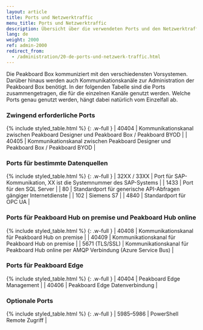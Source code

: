 ```yaml
---
layout: article
title: Ports und Netzwerktraffic
menu_title: Ports und Netzwerktraffic
description: Übersicht über die verwendeten Ports und den Netzwerktraffic
lang: de
weight: 2000
ref: admin-2000
redirect_from:
  - /administration/20-de-ports-und-netzwerk-traffic.html
---
```


Die Peakboard Box kommuniziert mit den verschiedensten Vorsystemen.
Darüber hinaus werden auch Kommunikationskanäle zur Administration der Peakboard Box benötigt.
In der folgenden Tabelle sind die Ports zusammengetragen, die für die einzelnen Kanäle genutzt werden.
Welche Ports genau genutzt werden, hängt dabei natürlich vom Einzelfall ab.

### Zwingend erforderliche Ports

{% include styled_table.html %}
{: .w-full }
| 40404       | Kommunikationskanal zwischen Peakboard Designer und Peakboard Box / Peakboard BYOD |
| 40405       | Kommunikationskanal zwischen Peakboard Designer und Peakboard Box / Peakboard BYOD |

### Ports für bestimmte Datenquellen

{% include styled_table.html %}
{: .w-full }
| 32XX / 33XX | Port für SAP-Kommunikation, XX ist die Systemnummer des SAP-Systems |
| 1433        |	Port für den SQL Server |
| 80          |	Standardport für generische API-Abfragen gängiger Internetdienste |
| 102         |	Siemens S7 |
| 4840        |	Standardport für OPC UA |

### Ports für Peakboard Hub on premise und Peakboard Hub online

{% include styled_table.html %}
{: .w-full }
| 40408       |	Kommunikationskanal für Peakboard Hub on premise |
| 40409       |	Kommunikationskanal für Peakboard Hub on premise |
| 5671 (TLS/SSL)       |	Kommunikationskanal für Peakboard Hub online per AMQP Verbindung (Azure Service Bus) |

### Ports für Peakboard Edge

{% include styled_table.html %}
{: .w-full }
| 40404       |	Peakboard Edge Management |
| 40406       |	Peakboard Edge Datenverbindung |

### Optionale Ports

{% include styled_table.html %}
{: .w-full }
| 5985–5986   |	PowerShell Remote Zugriff |